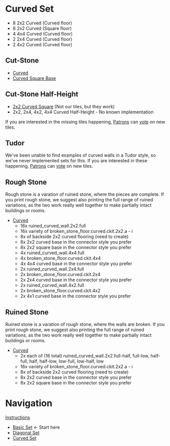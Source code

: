 # Curved Set

* 8 2x2 Curved (Curved floor)
* 8 2x2 Curved (Square floor)
* 4 4x4 Curved (Curved floor)
* 2 2x4 Curved (Curved floor)
* 2 4x2 Curved (Curved floor)

## Cut-Stone

* [Curved](https://www.thingiverse.com/thing:1456837)
* [Curved Square Base](https://www.thingiverse.com/thing:1456863)

## Cut-Stone Half-Height

* [2x2 Curved Square](https://www.thingiverse.com/thing:2314886) (Not our tiles, but they work)
* 2x2, 2x4, 4x2, 4x4 Curved Half-Height - No known implementation

If you are interested in the missing tiles happening, [Patrons](https://www.patreon.com/masterworktools) can [vote](http://openforge.masterwork-tools.com/) on new tiles.

## Tudor

We've been unable to find examples of curved walls in a Tudor style, so we've never implemented sets for this. If you are interested in these happening, [Patrons](https://www.patreon.com/masterworktools) can [vote](http://openforge.masterwork-tools.com/) on new tiles.

## Rough Stone

Rough stone is a varation of ruined stone, where the pieces are complete.  If you print rough stone, we suggest also printing the full range of ruined variations, as the two work really well together to make partially intact buildings or rooms.

* [Curved](https://www.thingiverse.com/thing:2437047)
  * 16x ruined_curved_wall.2x2.full
  * 16x variety of broken_stone_floor.curved.ckit.2x2.a - i
  * 8x of backside 2x2 curved flooring (need to create)
  * 8x 2x2 curved base in the connector style you prefer
  * 8x 2x2 square base in the connector style you prefer
  * 4x ruined_curved_wall.4x4.full
  * 4x broken_stone_floor.curved.ckit.4x4
  * 4x 4x4 curved base in the connector style you prefer
  * 2x ruined_curved_wall.2x4.full
  * 2x broken_stone_floor.curved.ckit.2x4
  * 2x 2x4 curved base in the connector style you prefer
  * 2x ruined_curved_wall.4x2.full
  * 2x broken_stone_floor.curved.ckit.4x2
  * 2x 4x1 curved base in the connector style you prefer

## Ruined Stone

Ruined stone is a varation of rough stone, where the walls are broken.  If you print rough stone, we suggest also printing the full range of ruined variations, as the two work really well together to make partially intact buildings or rooms.

* [Curved](https://www.thingiverse.com/thing:2437047)
  * 2x each of (16 total) ruined_curved_wall.2x2.full-half, full-low, half-full, half, half-low, low-full, low-half, low
  * 16x variety of broken_stone_floor.curved.ckit.2x2.a - i
  * 8x of backside 2x2 curved flooring (need to create)
  * 8x 2x2 curved base in the connector style you prefer
  * 8x 2x2 square base in the connector style you prefer
  
# Navigation

[Instructions](README.md)

* [Basic Set](basic.md) <- Start here
* [Diagonal Set](diagonal.md)
* [Curved Set](curved.md)
<!--
* [Hallway Set](hallway.md)
* [Options](options.md)
-->
